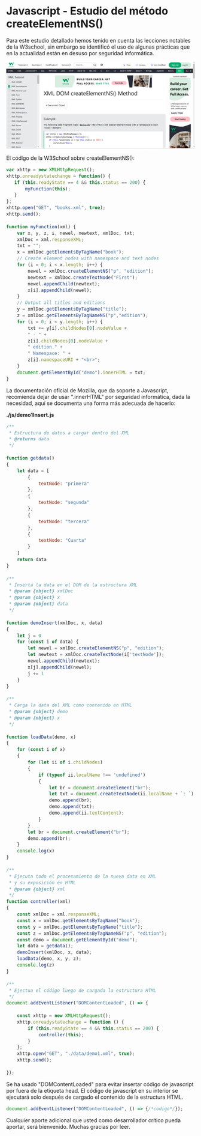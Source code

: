 # Javascript - Estudio del método createElementNS()

Para este estudio detallado hemos tenido en cuenta las
lecciones notables de la W3school, sin embargo se identificó
el uso de algunas prácticas que en la actualidad están en
desuso por seguridad informática.

![alt text](./images/image.png)

El código de la W3School sobre createElementNS():

```Javascript
var xhttp = new XMLHttpRequest();
xhttp.onreadystatechange = function() {
   if (this.readyState == 4 && this.status == 200) {
       myFunction(this);
   }
};
xhttp.open("GET", "books.xml", true);
xhttp.send();

function myFunction(xml) {
    var x, y, z, i, newel, newtext, xmlDoc, txt;
    xmlDoc = xml.responseXML;
    txt = "";
    x = xmlDoc.getElementsByTagName("book");
    // Create element nodes with namespace and text nodes
    for (i = 0; i < x.length; i++) {
        newel = xmlDoc.createElementNS("p", "edition");
        newtext = xmlDoc.createTextNode("First");
        newel.appendChild(newtext);
        x[i].appendChild(newel);
    }
    // Output all titles and editions
    y = xmlDoc.getElementsByTagName("title");
    z = xmlDoc.getElementsByTagNameNS("p","edition");
    for (i = 0; i < y.length; i++) {
        txt += y[i].childNodes[0].nodeValue +
        " - " +
        z[i].childNodes[0].nodeValue +
        " edition." +
        " Namespace: " +
        z[i].namespaceURI + "<br>";
    }
    document.getElementById("demo").innerHTML = txt;
}
```

La documentación oficial de Mozilla, que da soporte a
Javascript, recomienda dejar de usar ".innerHTML" por 
seguridad informática, dada la necesidad, aquí se documenta
una forma más adecuada de hacerlo:


<b>./js/demo1Insert.js</b>

```Javascript
/**
 * Estructura de datos a cargar dentro del XML
 * @returns data
 */

function getdata()
{
    let data = [
        {
            textNode: "primera"
        },
        {
            textNode: "segunda"
        },
        {
            textNode: "tercera"
        },
        {
            textNode: "Cuarta"
        }
    ]
    return data
}

/**
 * Inserta la data en el DOM de la estructura XML
 * @param {object} xmlDoc 
 * @param {object} x 
 * @param {object} data 
 */

function demoInsert(xmlDoc, x, data)
{
    let j = 0
    for (const i of data) {
        let newel = xmlDoc.createElementNS("p", "edition");
        let newtext = xmlDoc.createTextNode(i['textNode']);
        newel.appendChild(newtext);
        x[j].appendChild(newel);
        j += 1
    }
}

/**
 * Carga la data del XML como contenido en HTML
 * @param {object} demo 
 * @param {object} x
 */

function loadData(demo, x)
{
    for (const i of x)
    {
        for (let ii of i.childNodes)
        {
            if (typeof ii.localName !== 'undefined')
            {
                let br = document.createElement("br");
                let txt = document.createTextNode(ii.localName + `: `)
                demo.append(br);
                demo.append(txt);
                demo.append(ii.textContent);
            }
        }
        let br = document.createElement("br");
        demo.append(br);
    }
    console.log(x)
}

/**
 * Ejecuta todo el procesamiento de la nueva data en XML
 * y su exposición en HTML
 * @param {object} xml 
 */
function controller(xml)
{
    const xmlDoc = xml.responseXML;
    const x = xmlDoc.getElementsByTagName("book");
    const y = xmlDoc.getElementsByTagName("title");
    const z = xmlDoc.getElementsByTagNameNS("p", "edition");
    const demo = document.getElementById("demo");
    let data = getdata();
    demoInsert(xmlDoc, x, data);
    loadData(demo, x, y, z);
    console.log(z)
}

/**
 * Ejectua el código luego de cargada la estructura HTML
 */
document.addEventListener("DOMContentLoaded", () => {

    const xhttp = new XMLHttpRequest();
    xhttp.onreadystatechange = function () {
        if (this.readyState == 4 && this.status == 200) {
            controller(this);
        }
    };
    xhttp.open("GET", "./data/demo1.xml", true);
    xhttp.send();

});

```

Se ha usado "DOMContentLoaded" para evitar insertar código de javascript por fuera de la etiqueta head. El código de javascript en su interior se ejecutará solo después de cargado el contenido de la estructura HTML.  

```Javascript
document.addEventListener("DOMContentLoaded", () => {/*codigo*/});
```

Cualquier aporte adicional que usted como desarrollador crítico pueda aportar, será bienvenido. Muchas gracias por leer. 
